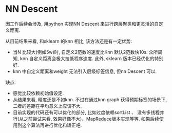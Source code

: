 # NN Descent

因工作后续会涉及, 用python 实现NN Descent 来进行跨层聚类和更灵活的自定义距离.

从目前结果来看, 和sklearn 的knn 相比, 该方法还是有一定优势:
- 当N 比较大(例如5w)时, 自定义2范数的速度比Knn 默认2范数快10s. 众所周知, knn 自定义距离会极大拉低程序速度. 此外, sklearn 版本已经优化的特别好.
- knn 中自定义距离和weight 无法引入层级标签信息, 但nn Descent 可以.

缺点:
- 感觉比较依赖初始值设定.
- 从结果来看, 精度还是不如knn. 不过在通过knn graph 获得预期标签的场景下, 二者的差距在平均意义上应该不大.
- 目前实现的代码还有可以优化的部分, 比如过度依赖sortList 、 没有多线程并行(从之前尝试来看, 效果好像不大)、MapReduce版本实现等等. 如果后续使用到这个算法再进行优化和矫正吧.